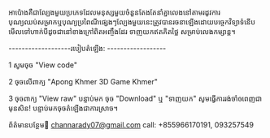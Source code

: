 អាប៉ោងគឺជាល្បែងមួយប្រភេទដែលមនុស្សមួយចំនួនតែងតែនាំគ្នាលេងនៅតាមរដូវការបុណ្យឈប់សម្រាកឬបុណ្យប្រពៃណីផ្សេងៗល្បែងមួយនេះត្រូវបានរចនាឡើងដោយបច្ចេកវិទ្យាទំនើបមើលទៅហាក់បីដូចជានៅខាងក្រៅពិតអញ្ចឹងដែរ
ទាញយកឥតគិតថ្លៃ សម្រាប់លេងកម្សាន្ត។

-------------------របៀបតំឡើង: ------------------

1 សូមចុច "View code"

2 ចុចលើពាក្យ "Apong Khmer 3D Game Khmer"

3 ចុចពាក្យ "View raw" បន្ទាប់មក ចុច "Download" ឬ "ទាញយក" សូមធ្វើការរង់ចាំឲពេញជាមុនសិន!
បន្ទាប់មកចុចតំឡើងជាការស្រាច។

ព័ត៌មានបន្ថែម:email: channarady07@gmail.com
call: +855966170191, 093257549

